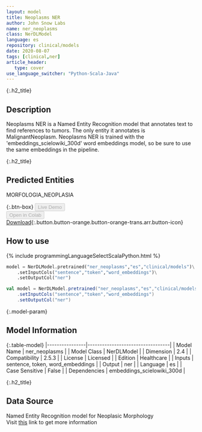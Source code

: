 ```yaml
---
layout: model
title: Neoplasms NER
author: John Snow Labs
name: ner_neoplasms
class: NerDLModel
language: es
repository: clinical/models
date: 2020-08-07
tags: [clinical,ner]
article_header:
   type: cover
use_language_switcher: "Python-Scala-Java"
---
```


{:.h2_title}
## Description 
Neoplasms NER is a Named Entity Recognition model that annotates text to find references to tumors. The only entity it annotates is MalignantNeoplasm. Neoplasms NER is trained with the 'embeddings_scielowiki_300d' word embeddings model, so be sure to use the same embeddings in the pipeline.

 {:.h2_title}
## Predicted Entities
MORFOLOGIA_NEOPLASIA 

{:.btn-box}
<button class="button button-orange" disabled>Live Demo</button><br/><button class="button button-orange" disabled>Open in Colab</button><br/>[Download](https://s3.amazonaws.com/auxdata.johnsnowlabs.com/clinical/models/ner_neoplasms_es_2.5.3_2.4_1594168624415.zip){:.button.button-orange.button-orange-trans.arr.button-icon}<br/>

## How to use 
<div class="tabs-box" markdown="1">

{% include programmingLanguageSelectScalaPython.html %}

```python
model = NerDLModel.pretrained("ner_neoplasms","es","clinical/models")\
	.setInputCols("sentence","token","word_embeddings")\
	.setOutputCol("ner")
```

```scala
val model = NerDLModel.pretrained("ner_neoplasms","es","clinical/models")
	.setInputCols("sentence","token","word_embeddings")
	.setOutputCol("ner")
```
</div>



{:.model-param}
## Model Information
{:.table-model}
|----------------|----------------------------------|
| Model Name     | ner_neoplasms                    |
| Model Class    | NerDLModel                       |
| Dimension      | 2.4                              |
| Compatibility  | 2.5.3                            |
| License        | Licensed                         |
| Edition        | Healthcare                       |
| Inputs         | sentence, token, word_embeddings |
| Output         | ner                              |
| Language       | es                               |
| Case Sensitive | False                            |
| Dependencies   | embeddings_scielowiki_300d       |




{:.h2_title}
## Data Source
Named Entity Recognition model for Neoplasic Morphology  
Visit [this](https://temu.bsc.es/cantemist/) link to get more information

